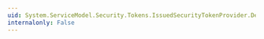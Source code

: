```yaml
---
uid: System.ServiceModel.Security.Tokens.IssuedSecurityTokenProvider.DefaultCloseTimeout
internalonly: False
---
```

